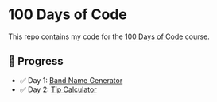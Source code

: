 # 100 Days of Code

This repo contains my code for the [100 Days of Code](https://www.udemy.com/course/100-days-of-code/) course.

## 📅 Progress

- ✅ Day 1: [Band Name Generator](day_1/band_name_generator.py)
- ✅ Day 2: [Tip Calculator](day_2/tip_calculator.py)

